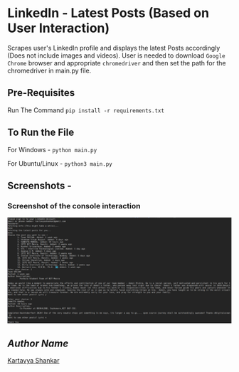 # LinkedIn - Latest Posts (Based on User Interaction)

Scrapes user's LinkedIn profile and displays the latest Posts accordingly (Does not include images and videos).
User is needed to download `Google Chrome` browser and appropriate `chromedriver` and then set the path for the chromedriver in main.py file.

## Pre-Requisites

Run The Command  `pip install -r requirements.txt`

## To Run the File

For Windows -  `python main.py`

For Ubuntu/Linux - `python3 main.py`

## Screenshots - 

### Screenshot of the console interaction

![Screenshot](image1.png)

## *Author Name*

[Kartavya Shankar](https://github.com/kartavyashankar)